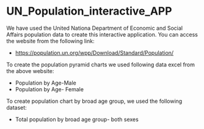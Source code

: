 # UN_Population_interactive_APP

We have used the United Nationa Department of Economic and Social Affairs population data to create this interactive application. You can access the website from the following link:

* https://population.un.org/wpp/Download/Standard/Population/

To create the population pyramid charts we used following data excel from the above website:
* Population by Age-Male
* Population by Age- Female

To create population chart by broad age group, we used the following dataset:
* Total population by broad age group- both sexes
